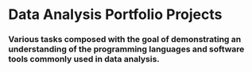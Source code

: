 # Data Analysis Portfolio Projects
### Various tasks composed with the goal of demonstrating an understanding of the programming languages and software tools commonly used in data analysis.

<!-- SQL and Python. -->

<!-- ### These tasks include:
#### SQL:
- Exploratory data analysis
#### Python:
- Exploratory data analysis
- Data cleaning
- Data manipulation
- Data gathering via web scraping -->
